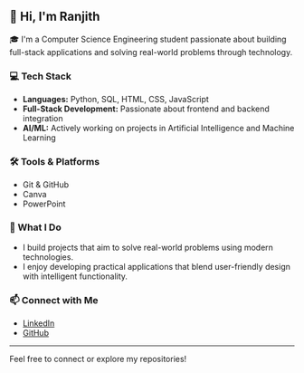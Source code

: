 ## 👋 Hi, I'm Ranjith

🎓 I'm a Computer Science Engineering student passionate about building full-stack applications and solving real-world problems through technology.

### 💻 Tech Stack
- **Languages:** Python, SQL, HTML, CSS, JavaScript  
- **Full-Stack Development:** Passionate about frontend and backend integration  
- **AI/ML:** Actively working on projects in Artificial Intelligence and Machine Learning  

### 🛠️ Tools & Platforms
- Git & GitHub  
- Canva  
- PowerPoint  

### 🚀 What I Do
- I build projects that aim to solve real-world problems using modern technologies.
- I enjoy developing practical applications that blend user-friendly design with intelligent functionality.

### 📫 Connect with Me
- [LinkedIn](https://www.linkedin.com/in/rranjith2004/)
- [GitHub](https://github.com/Ranjith118)

---

Feel free to connect or explore my repositories!
